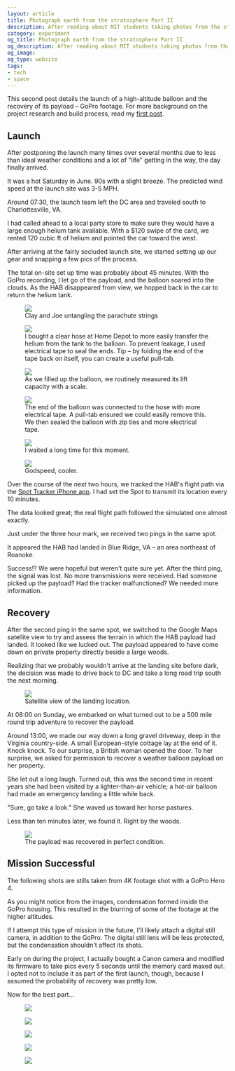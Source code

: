 ```yaml
---
layout: article
title: Photograph earth from the stratosphere Part II
description: After reading about MIT students taking photos from the stratosphere using a high-altitude balloon, I decided to do the same.
category: experiment
og_title: Photograph earth from the stratosphere Part II
og_description: After reading about MIT students taking photos from the stratosphere using a high-altitude balloon, I decided to do the same.
og_image:
og_type: website
tags: 
- tech
- space
---
```


<p>This second post details the launch of a high-altitude balloon and the recovery of its payload – GoPro footage. For more background on the project research and build process, read my <a href="{% post_url experiment/2016-06-23-hab-part-1 %}">first post</a>.</p>  

<h2>Launch</h2>

<p>After postponing the launch many times over several months due to less than ideal weather conditions and a lot of "life" getting in the way, the day finally arrived.</p>

<p>It was a hot Saturday in June. 90s with a slight breeze. The predicted wind speed at the launch site was 3-5 MPH.</p>

<p>Around 07:30, the launch team left the DC area and traveled south to Charlottesville, VA.</p>

<p>I had called ahead to a local party store to make sure they would have a large enough helium tank available. With a $120 swipe of the card, we rented 120 cubic ft of helium and pointed the car toward the west.</p>

<p>After arriving at the fairly secluded launch site, we started setting up our gear and snapping a few pics of the process.</p>

<p>The total on-site set up time was probably about 45 minutes. With the GoPro recording, I let go of the payload, and the balloon soared into the clouds. As the HAB disappeared from view, we hopped back in the car to return the helium tank.</p>

<figure>
	<img src="https://s3.amazonaws.com/rtmup.com/blog_images/hab/parachute.jpg">
	<figcaption>Clay and Joe untangling the parachute strings</figcaption>
</figure>

<figure>
	<img src="https://s3.amazonaws.com/rtmup.com/blog_images/hab/helium.jpg">
	<figcaption>I bought a clear hose at Home Depot to more easily transfer the helium from the tank to the balloon. To prevent leakage, I used electrical tape to seal the ends. Tip – by folding the end of the tape back on itself, you can create a useful pull-tab.</figcaption>
</figure>

<figure>
	<img src="https://s3.amazonaws.com/rtmup.com/blog_images/hab/filling_up.jpg">
	<figcaption>As we filled up the balloon, we routinely measured its lift capacity with a scale.</figcaption>
</figure>

<figure>
	<img src="https://s3.amazonaws.com/rtmup.com/blog_images/hab/filling_up_2.jpg">
	<figcaption>The end of the balloon was connected to the hose with more electrical tape. A pull-tab ensured we could easily remove this. We then sealed the balloon with zip ties and more electrical tape.</figcaption>
</figure>

<figure>
	<img src="https://s3.amazonaws.com/rtmup.com/blog_images/hab/launch.jpg">
	<figcaption>I waited a long time for this moment.</figcaption>
</figure>

<figure>
	<img src="https://s3.amazonaws.com/rtmup.com/blog_images/hab/launch_2.jpg">
	<figcaption>Godspeed, cooler.</figcaption>
</figure>

<p>Over the course of the next two hours, we tracked the HAB's flight path via the <a href="https://itunes.apple.com/us/app/the-spot-app/id787229677?mt=8">Spot Tracker iPhone app</a>. I had set the Spot to transmit its location every 10 minutes.</p>

<p>The data looked great; the real flight path followed the simulated one almost exactly.</p>

<p>Just under the three hour mark, we received two pings in the same spot.</p>

<p>It appeared the HAB had landed in Blue Ridge, VA – an area northeast of Roanoke.</p>

<p>Success!? We were hopeful but weren't quite sure yet. After the third ping, the signal was lost. No more transmissions were received. Had someone picked up the payload? Had the tracker malfunctioned? We needed more information.</p>

<h2>Recovery</h2>

<p>After the second ping in the same spot, we switched to the Google Maps satellite view to try and assess the terrain in which the HAB payload had landed. It looked like we lucked out. The payload appeared to have come down on private property directly beside a large woods.</p>

<p>Realizing that we probably wouldn't arrive at the landing site before dark, the decision was made to drive back to DC and take a long road trip south the next morning.</p>

<figure>
	<img src="https://s3.amazonaws.com/rtmup.com/blog_images/hab/landing_site.jpg">
	<figcaption>Satellite view of the landing location.</figcaption>
</figure>

<p>At 08:00 on Sunday, we embarked on what turned out to be a 500 mile round trip adventure to recover the payload.</p>

<p>Around 13:00, we made our way down a long gravel driveway, deep in the Virginia country-side. A small European-style cottage lay at the end of it. Knock knock. To our surprise, a British woman opened the door. To her surprise, we asked for permission to recover a weather balloon payload on her property.</p>
<p>She let out a long laugh. Turned out, this was the second time in recent years she had been visited by a lighter-than-air vehicle; a hot-air balloon had made an emergency landing a little while back.</p>

<p>"Sure, go take a look." She waved us toward her horse pastures.</p>

<p>Less than ten minutes later, we found it. Right by the woods.</p>

<figure>
	<img src="https://s3.amazonaws.com/rtmup.com/blog_images/hab/landing.jpg">
	<figcaption>The payload was recovered in perfect condition.</figcaption>
</figure>

<h2>Mission Successful</h2>

<p>The following shots are stills taken from 4K footage shot with a GoPro Hero 4.<p>
<p>As you might notice from the images, condensation formed inside the GoPro housing. This resulted in the blurring of some of the footage at the higher altitudes.</p>
<p>If I attempt this type of mission in the future, I'll likely attach a digital still camera, in addition to the GoPro. The digital still lens will be less protected, but the condensation shouldn't affect its shots.</p>
<p>Early on during the project, I actually bought a Canon camera and modified its firmware to take pics every 5 seconds until the memory card maxed out. I opted not to include it as part of the first launch, though, because I assumed the probability of recovery was pretty low.</p>
<p>Now for the best part...</p>

<figure>
	<img src="https://s3.amazonaws.com/rtmup.com/blog_images/hab/stratosphere_1.jpg">
</figure>

<figure>
	<img src="https://s3.amazonaws.com/rtmup.com/blog_images/hab/stratosphere_2.jpg">
</figure>

<figure>
	<img src="https://s3.amazonaws.com/rtmup.com/blog_images/hab/stratosphere_3.jpg">
</figure>

<figure>
	<img src="https://s3.amazonaws.com/rtmup.com/blog_images/hab/stratosphere_4.jpg">
</figure>

<figure>
	<img src="https://s3.amazonaws.com/rtmup.com/blog_images/hab/stratosphere_5.jpg">
</figure>
